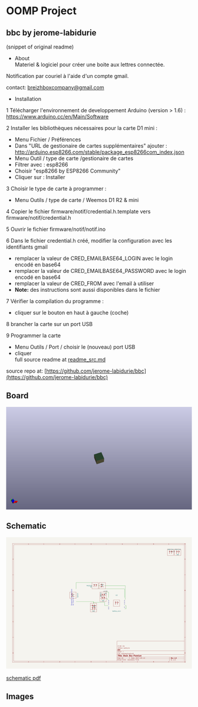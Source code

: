 # OOMP Project  
## bbc  by jerome-labidurie  
  
(snippet of original readme)  
  
- About  
Materiel & logiciel pour créer une boite aux lettres connectée.  
  
Notification par couriel à l'aide d'un compte gmail.  
  
contact: breizhboxcompany@gmail.com  
  
- Installation  
  
1 Télécharger l'environnement de developpement Arduino (version > 1.6) : https://www.arduino.cc/en/Main/Software  
  
2 Installer les bibliothèques nécessaires pour la carte D1 mini :  
 * Menu Fichier / Préférences  
 * Dans "URL de gestionaire de cartes supplémentaires" ajouter : http://arduino.esp8266.com/stable/package_esp8266com_index.json  
 * Menu Outil / type de carte /gestionaire de cartes  
 * Filtrer avec : esp8266  
 * Choisir "esp8266 by ESP8266 Community"  
 * Cliquer sur : Installer  
  
3 Choisir le type de carte à programmer :  
 * Menu Outils / type de carte / Weemos D1 R2 & mini  
  
4 Copier le fichier firmware/notif/credential.h.template vers firmware/notif/credential.h  
  
5 Ouvrir le fichier firmware/notif/notif.ino  
  
6 Dans le fichier credential.h créé, modifier la configuration avec les identifiants gmail  
 * remplacer la valeur de CRED_EMAILBASE64_LOGIN avec le login encodé en base64  
 * remplacer la valeur de CRED_EMAILBASE64_PASSWORD avec le login encodé en base64  
 * remplacer la valeur de CRED_FROM avec l'email à utiliser  
 * **Note:** des instructions sont aussi disponibles dans le fichier  
  
7 Vérifier la compilation du programme :  
 * cliquer sur le bouton en haut à gauche (coche)  
  
8 brancher la carte sur un port USB  
  
9 Programmer la carte  
 * Menu Outils / Port / choisir le (nouveau) port USB  
 * cliquer  
  full source readme at [readme_src.md](readme_src.md)  
  
source repo at: [https://github.com/jerome-labidurie/bbc](https://github.com/jerome-labidurie/bbc)  
## Board  
  
[![working_3d.png](working_3d_600.png)](working_3d.png)  
## Schematic  
  
[![working_schematic.png](working_schematic_600.png)](working_schematic.png)  
  
[schematic pdf](working_schematic.pdf)  
## Images  
